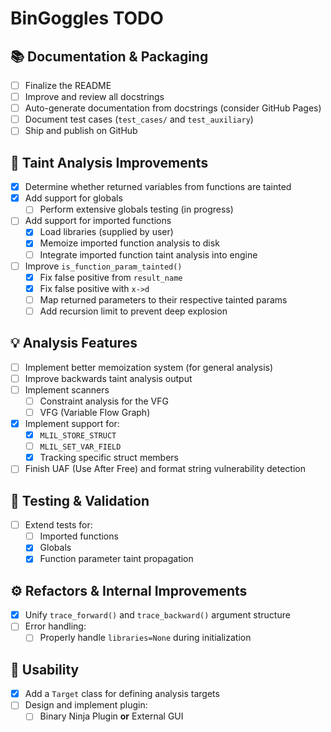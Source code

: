 # BinGoggles TODO

## 📚 Documentation & Packaging
- [ ] Finalize the README
- [ ] Improve and review all docstrings
- [ ] Auto-generate documentation from docstrings (consider GitHub Pages)
- [ ] Document test cases (`test_cases/` and `test_auxiliary`)
- [ ] Ship and publish on GitHub

## 🧩 Taint Analysis Improvements
- [x] Determine whether returned variables from functions are tainted
- [x] Add support for globals  
    - [ ] Perform extensive globals testing (in progress)
- [ ] Add support for imported functions  
    - [x] Load libraries (supplied by user)  
    - [x] Memoize imported function analysis to disk  
    - [ ] Integrate imported function taint analysis into engine
- [ ] Improve `is_function_param_tainted()`  
    - [x] Fix false positive from `result_name`
    - [x] Fix false positive with `x->d`
    - [ ] Map returned parameters to their respective tainted params
    - [ ] Add recursion limit to prevent deep explosion

## 💡 Analysis Features
- [ ] Implement better memoization system (for general analysis)
- [ ] Improve backwards taint analysis output
- [ ] Implement scanners 
    - [ ] Constraint analysis for the VFG
    - [ ] VFG (Variable Flow Graph)  
- [X] Implement support for:  
    - [X] `MLIL_STORE_STRUCT`
    - [ ] `MLIL_SET_VAR_FIELD`
    - [X] Tracking specific struct members
- [ ] Finish UAF (Use After Free) and format string vulnerability detection

## 🧪 Testing & Validation
- [ ] Extend tests for:
    - [ ] Imported functions
    - [X] Globals
    - [X] Function parameter taint propagation

## ⚙️ Refactors & Internal Improvements
- [x] Unify `trace_forward()` and `trace_backward()` argument structure
- [ ] Error handling:
    - [ ] Properly handle `libraries=None` during initialization

## 🎯 Usability
- [x] Add a `Target` class for defining analysis targets
- [ ] Design and implement plugin:
    - [ ] Binary Ninja Plugin **or** External GUI

